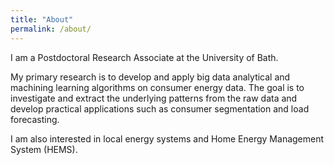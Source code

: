 ```yaml
---
title: "About"
permalink: /about/
---
```


I am a Postdoctoral Research Associate at the University of Bath.   

My primary research is to develop and apply big data analytical and machining learning algorithms on consumer energy data. The goal is to investigate and extract the underlying patterns from the raw data and develop practical applications such as consumer segmentation and load forecasting.   

I am also interested in local energy systems and Home Energy Management System (HEMS).